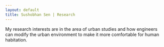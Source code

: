 ```yaml
---
layout: default
title: Sushobhan Sen | Research
---
```

My research interests are in the area of urban studies and how engineers can modify the urban environment to make it more comfortable for human habitation.
